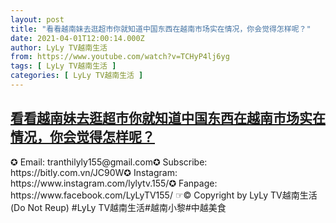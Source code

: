 ```yaml
---
layout: post
title: "看看越南妹去逛超市你就知道中国东西在越南市场实在情况，你会觉得怎样呢？"
date: 2021-04-01T12:00:14.000Z
author: LyLy TV越南生活
from: https://www.youtube.com/watch?v=TCHyP4lj6yg
tags: [ LyLy TV越南生活 ]
categories: [ LyLy TV越南生活 ]
---
```

<!--1617278414000-->
[看看越南妹去逛超市你就知道中国东西在越南市场实在情况，你会觉得怎样呢？](https://www.youtube.com/watch?v=TCHyP4lj6yg)
------

<div>
✪ Email: tranthilyly155@gmail.com✪ Subscribe: https://bitly.com.vn/JC90W✪ Instagram: https://www.instagram.com/lylytv.155/✪  Fanpage: https://www.facebook.com/LyLyTV155/ ☞© Copyright by LyLy TV越南生活 (Do Not Reup) #LyLy TV越南生活#越南小黎#中越美食
</div>
